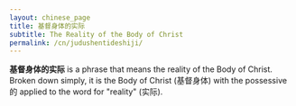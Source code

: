 ```yaml
---
layout: chinese_page
title: 基督身体的实际
subtitle: The Reality of the Body of Christ
permalink: /cn/judushentideshiji/
---
```


**基督身体的实际** is a phrase that means the reality of the Body of Christ. Broken down simply, it is the Body of Christ (基督身体) with the possessive 的 applied to the word for "reality" (实际).

